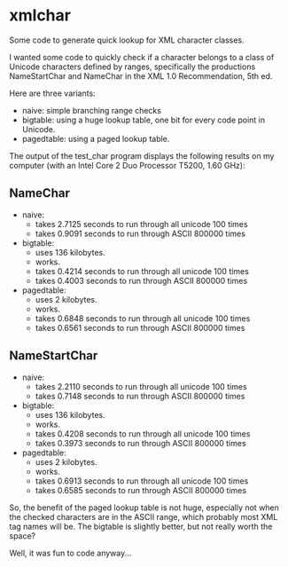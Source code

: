 xmlchar
=======

Some code to generate quick lookup for XML character classes.

I wanted some code to quickly check if a character belongs to a class of 
Unicode characters defined by ranges, specifically the productions 
NameStartChar and NameChar in the XML 1.0 Recommendation, 5th ed.

Here are three variants:

- naive: simple branching range checks
- bigtable: using a huge lookup table, one bit for every code point in Unicode.
- pagedtable: using a paged lookup table.

The output of the test_char program displays the following results on my
computer (with an Intel Core 2 Duo Processor T5200, 1.60 GHz):

NameChar
--------
- naive:
  - takes 2.7125 seconds to run through all unicode 100 times
  - takes 0.9091 seconds to run through ASCII 800000 times
- bigtable:
  - uses 136 kilobytes.
  - works.
  - takes 0.4214 seconds to run through all unicode 100 times
  - takes 0.4003 seconds to run through ASCII 800000 times
- pagedtable:
  - uses 2 kilobytes.
  - works.
  - takes 0.6848 seconds to run through all unicode 100 times
  - takes 0.6561 seconds to run through ASCII 800000 times

NameStartChar
-------------
- naive:
  - takes 2.2110 seconds to run through all unicode 100 times
  - takes 0.7148 seconds to run through ASCII 800000 times
- bigtable:
  - uses 136 kilobytes.
  - works.
  - takes 0.4208 seconds to run through all unicode 100 times
  - takes 0.3973 seconds to run through ASCII 800000 times
- pagedtable:
  - uses 2 kilobytes.
  - works.
  - takes 0.6913 seconds to run through all unicode 100 times
  - takes 0.6585 seconds to run through ASCII 800000 times

So, the benefit of the paged lookup table is not huge, especially not when the 
checked characters are in the ASCII range, which probably most XML tag names 
will be.  The bigtable is slightly better, but not really worth the space?

Well, it was fun to code anyway...


